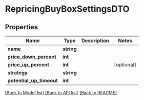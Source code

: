 # RepricingBuyBoxSettingsDTO

## Properties
Name | Type | Description | Notes
------------ | ------------- | ------------- | -------------
**name** | **string** |  | 
**price_down_percent** | **int** |  | 
**price_up_percent** | **int** |  | [optional] 
**strategy** | **string** |  | 
**potential_up_timeout** | **int** |  | 

[[Back to Model list]](../README.md#documentation-for-models) [[Back to API list]](../README.md#documentation-for-api-endpoints) [[Back to README]](../README.md)


